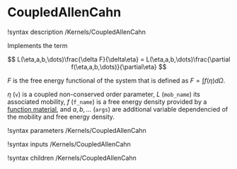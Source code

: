 # CoupledAllenCahn

!syntax description /Kernels/CoupledAllenCahn

Implements the term

$$
L(\eta,a,b,\dots)\frac{\delta F}{\delta\eta} = L(\eta,a,b,\dots)\frac{\partial f(\eta,a,b,\dots)}{\partial\eta}
$$

$F$ is the free energy functional of the system that is defined as $F=\int f(\eta) d\Omega$.

$\eta$ (`v`) is a coupled non-conserved order parameter, $L$ (`mob_name`) its associated mobility,
$f$ (`f_name`) is a free energy density provided by a [function material](../../introduction/FunctionMaterials), and
$a,b,\dots$ (`args`) are additional variable dependencied of the mobility and free energy density.

!syntax parameters /Kernels/CoupledAllenCahn

!syntax inputs /Kernels/CoupledAllenCahn

!syntax children /Kernels/CoupledAllenCahn
